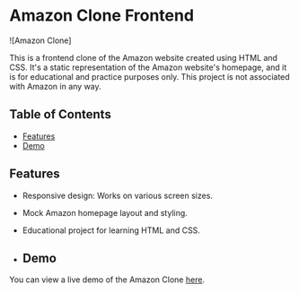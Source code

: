 # Amazon Clone Frontend

![Amazon Clone]


This is a frontend clone of the Amazon website created using HTML and CSS. It's a static representation of the Amazon website's homepage, and it is for educational and practice purposes only. This project is not associated with Amazon in any way.

## Table of Contents

- [Features](#features)
- [Demo](#demo)


## Features

- Responsive design: Works on various screen sizes.
- Mock Amazon homepage layout and styling.
- Educational project for learning HTML and CSS.

- ## Demo

You can view a live demo of the Amazon Clone [here](https://moksh05.github.io/Amazon-Clone/).
